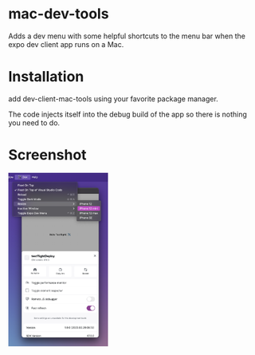 # mac-dev-tools

Adds a dev menu with some helpful shortcuts to the menu bar when the expo dev client app runs on a Mac.

# Installation

add dev-client-mac-tools using your favorite package manager.

The code injects itself into the debug build of the app so there is nothing you need to do.

# Screenshot

<img src="/images/screenshot.png" width="200">
